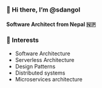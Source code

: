 ### 👋  Hi there, I’m @sdangol
#### Software Architect from Nepal 🇳🇵

### 🌱 Interests 

* Software Architecture
* Serverless Architecture
* Design Patterns
* Distributed systems
* Microservices architecture
